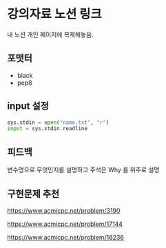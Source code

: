 # 강의자료 노션 링크
내 노션 개인 페이지에 복제해놓음.

## 포맷터
- black
- pep8

## input 설정
```python
sys.stdin = open("name.txt", "r")
input = sys.stdin.readline
```

## 피드백
변수명으로 무엇인지를 설명하고
주석은 Why 를 위주로 설명

## 구현문제 추천
https://www.acmicpc.net/problem/3190

https://www.acmicpc.net/problem/17144

https://www.acmicpc.net/problem/16236